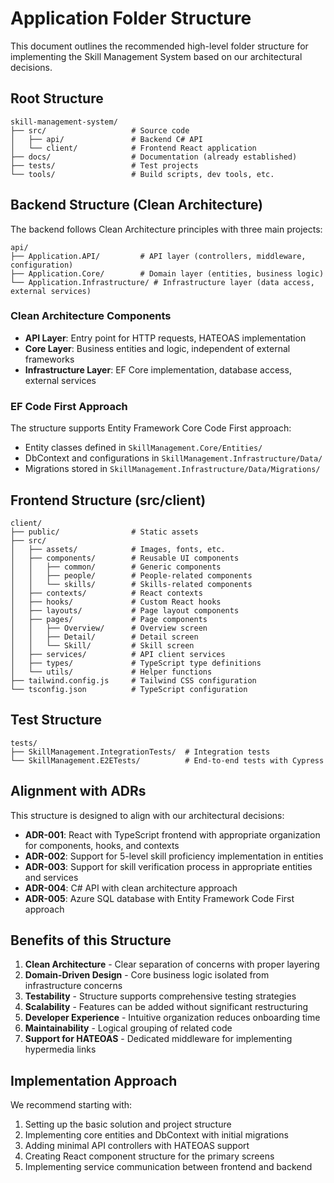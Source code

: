 # Application Folder Structure

This document outlines the recommended high-level folder structure for implementing the Skill Management System based on our architectural decisions.

## Root Structure

```
skill-management-system/
├── src/                   # Source code
│   ├── api/               # Backend C# API
│   └── client/            # Frontend React application
├── docs/                  # Documentation (already established)
├── tests/                 # Test projects
└── tools/                 # Build scripts, dev tools, etc.
```

## Backend Structure (Clean Architecture)

The backend follows Clean Architecture principles with three main projects:

```
api/
├── Application.API/         # API layer (controllers, middleware, configuration)
├── Application.Core/        # Domain layer (entities, business logic)
└── Application.Infrastructure/ # Infrastructure layer (data access, external services)
```

### Clean Architecture Components

- **API Layer**: Entry point for HTTP requests, HATEOAS implementation
- **Core Layer**: Business entities and logic, independent of external frameworks
- **Infrastructure Layer**: EF Core implementation, database access, external services

### EF Code First Approach

The structure supports Entity Framework Core Code First approach:

- Entity classes defined in `SkillManagement.Core/Entities/`
- DbContext and configurations in `SkillManagement.Infrastructure/Data/`
- Migrations stored in `SkillManagement.Infrastructure/Data/Migrations/`

## Frontend Structure (src/client)

```
client/
├── public/                # Static assets
├── src/
│   ├── assets/            # Images, fonts, etc.
│   ├── components/        # Reusable UI components
│   │   ├── common/        # Generic components
│   │   ├── people/        # People-related components
│   │   └── skills/        # Skills-related components
│   ├── contexts/          # React contexts
│   ├── hooks/             # Custom React hooks
│   ├── layouts/           # Page layout components
│   ├── pages/             # Page components
│   │   ├── Overview/      # Overview screen
│   │   ├── Detail/        # Detail screen
│   │   └── Skill/         # Skill screen
│   ├── services/          # API client services
│   ├── types/             # TypeScript type definitions
│   └── utils/             # Helper functions
├── tailwind.config.js     # Tailwind CSS configuration
└── tsconfig.json          # TypeScript configuration
```

## Test Structure

```
tests/
├── SkillManagement.IntegrationTests/  # Integration tests
└── SkillManagement.E2ETests/          # End-to-end tests with Cypress
```

## Alignment with ADRs

This structure is designed to align with our architectural decisions:

- **ADR-001**: React with TypeScript frontend with appropriate organization for components, hooks, and contexts
- **ADR-002**: Support for 5-level skill proficiency implementation in entities
- **ADR-003**: Support for skill verification process in appropriate entities and services
- **ADR-004**: C# API with clean architecture approach
- **ADR-005**: Azure SQL database with Entity Framework Code First approach

## Benefits of this Structure

1. **Clean Architecture** - Clear separation of concerns with proper layering
2. **Domain-Driven Design** - Core business logic isolated from infrastructure concerns
3. **Testability** - Structure supports comprehensive testing strategies
4. **Scalability** - Features can be added without significant restructuring
5. **Developer Experience** - Intuitive organization reduces onboarding time
6. **Maintainability** - Logical grouping of related code
7. **Support for HATEOAS** - Dedicated middleware for implementing hypermedia links

## Implementation Approach

We recommend starting with:

1. Setting up the basic solution and project structure
2. Implementing core entities and DbContext with initial migrations
3. Adding minimal API controllers with HATEOAS support
4. Creating React component structure for the primary screens
5. Implementing service communication between frontend and backend
